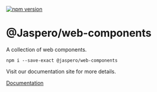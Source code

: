 [![npm version](https://badge.fury.io/js/@jaspero%2Fweb-components.svg)](https://badge.fury.io/js/@jaspero%2Fweb-components)

# @Jaspero/web-components

A collection of web components.

```
npm i --save-exact @jaspero/web-components
```

Visit our documentation site for more details.

[Documentation](https://jaspero.github.io/web-components/)